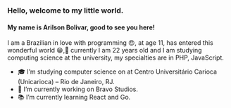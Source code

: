 ### Hello, welcome to my little world.

#### My name is Arilson Bolivar, good to see you here!

I am a Brazilian in love with programming 😍, at age 11, has entered this wonderful world 😁,🧐 currently I am 22 years old and I am studying computing science at the university, my specialties are in PHP, JavaScript.

- 🎓 I’m studying computer science on at Centro Universitário Carioca (Unicarioca) – Rio de Janeiro, RJ.
- 🔭 I’m currently working on Bravo Studios.
- 📚 I’m currently learning React and Go.
